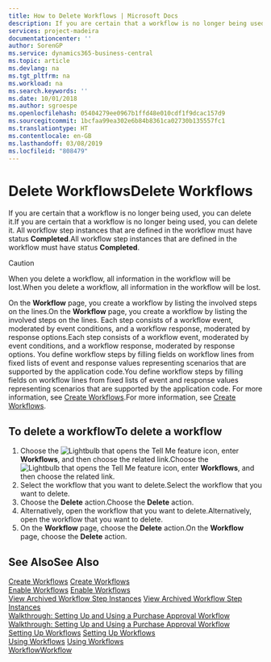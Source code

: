 ```yaml
---
title: How to Delete Workflows | Microsoft Docs
description: If you are certain that a workflow is no longer being used, you can delete it. All workflow step instances that are defined in the workflow must have status **Completed**.
services: project-madeira
documentationcenter: ''
author: SorenGP
ms.service: dynamics365-business-central
ms.topic: article
ms.devlang: na
ms.tgt_pltfrm: na
ms.workload: na
ms.search.keywords: ''
ms.date: 10/01/2018
ms.author: sgroespe
ms.openlocfilehash: 05404279ee0967b1ffd48e010cdf1f9dcac157d9
ms.sourcegitcommit: 1bcfaa99ea302e6b84b8361ca02730b135557fc1
ms.translationtype: HT
ms.contentlocale: en-GB
ms.lasthandoff: 03/08/2019
ms.locfileid: "808479"
---
```

# <a name="delete-workflows"></a><span data-ttu-id="8280f-104">Delete Workflows</span><span class="sxs-lookup"><span data-stu-id="8280f-104">Delete Workflows</span></span>
<span data-ttu-id="8280f-105">If you are certain that a workflow is no longer being used, you can delete it.</span><span class="sxs-lookup"><span data-stu-id="8280f-105">If you are certain that a workflow is no longer being used, you can delete it.</span></span> <span data-ttu-id="8280f-106">All workflow step instances that are defined in the workflow must have status **Completed**.</span><span class="sxs-lookup"><span data-stu-id="8280f-106">All workflow step instances that are defined in the workflow must have status **Completed**.</span></span>  

> [!CAUTION]  
>  <span data-ttu-id="8280f-107">When you delete a workflow, all information in the workflow will be lost.</span><span class="sxs-lookup"><span data-stu-id="8280f-107">When you delete a workflow, all information in the workflow will be lost.</span></span>  

 <span data-ttu-id="8280f-108">On the **Workflow** page, you create a workflow by listing the involved steps on the lines.</span><span class="sxs-lookup"><span data-stu-id="8280f-108">On the **Workflow** page, you create a workflow by listing the involved steps on the lines.</span></span> <span data-ttu-id="8280f-109">Each step consists of a workflow event, moderated by event conditions, and a workflow response, moderated by response options.</span><span class="sxs-lookup"><span data-stu-id="8280f-109">Each step consists of a workflow event, moderated by event conditions, and a workflow response, moderated by response options.</span></span> <span data-ttu-id="8280f-110">You define workflow steps by filling fields on workflow lines from fixed lists of event and response values representing scenarios that are supported by the application code.</span><span class="sxs-lookup"><span data-stu-id="8280f-110">You define workflow steps by filling fields on workflow lines from fixed lists of event and response values representing scenarios that are supported by the application code.</span></span> <span data-ttu-id="8280f-111">For more information, see [Create Workflows](across-how-to-create-workflows.md).</span><span class="sxs-lookup"><span data-stu-id="8280f-111">For more information, see [Create Workflows](across-how-to-create-workflows.md).</span></span>  

## <a name="to-delete-a-workflow"></a><span data-ttu-id="8280f-112">To delete a workflow</span><span class="sxs-lookup"><span data-stu-id="8280f-112">To delete a workflow</span></span>  
1.  <span data-ttu-id="8280f-113">Choose the ![Lightbulb that opens the Tell Me feature](media/ui-search/search_small.png "Tell me what you want to do") icon, enter **Workflows**, and then choose the related link.</span><span class="sxs-lookup"><span data-stu-id="8280f-113">Choose the ![Lightbulb that opens the Tell Me feature](media/ui-search/search_small.png "Tell me what you want to do") icon, enter **Workflows**, and then choose the related link.</span></span>  
2.  <span data-ttu-id="8280f-114">Select the workflow that you want to delete.</span><span class="sxs-lookup"><span data-stu-id="8280f-114">Select the workflow that you want to delete.</span></span>  
3.  <span data-ttu-id="8280f-115">Choose the **Delete** action.</span><span class="sxs-lookup"><span data-stu-id="8280f-115">Choose the **Delete** action.</span></span>  
4.  <span data-ttu-id="8280f-116">Alternatively, open the workflow that you want to delete.</span><span class="sxs-lookup"><span data-stu-id="8280f-116">Alternatively, open the workflow that you want to delete.</span></span>  
5.  <span data-ttu-id="8280f-117">On the **Workflow** page, choose the **Delete** action.</span><span class="sxs-lookup"><span data-stu-id="8280f-117">On the **Workflow** page, choose the **Delete** action.</span></span>  

## <a name="see-also"></a><span data-ttu-id="8280f-118">See Also</span><span class="sxs-lookup"><span data-stu-id="8280f-118">See Also</span></span>  
 <span data-ttu-id="8280f-119">[Create Workflows](across-how-to-create-workflows.md) </span><span class="sxs-lookup"><span data-stu-id="8280f-119">[Create Workflows](across-how-to-create-workflows.md) </span></span>  
 <span data-ttu-id="8280f-120">[Enable Workflows](across-how-to-enable-workflows.md) </span><span class="sxs-lookup"><span data-stu-id="8280f-120">[Enable Workflows](across-how-to-enable-workflows.md) </span></span>  
 <span data-ttu-id="8280f-121">[View Archived Workflow Step Instances](across-how-to-view-archived-workflow-step-instances.md) </span><span class="sxs-lookup"><span data-stu-id="8280f-121">[View Archived Workflow Step Instances](across-how-to-view-archived-workflow-step-instances.md) </span></span>  
 <span data-ttu-id="8280f-122">[Walkthrough: Setting Up and Using a Purchase Approval Workflow](walkthrough-setting-up-and-using-a-purchase-approval-workflow.md) </span><span class="sxs-lookup"><span data-stu-id="8280f-122">[Walkthrough: Setting Up and Using a Purchase Approval Workflow](walkthrough-setting-up-and-using-a-purchase-approval-workflow.md) </span></span>  
 <span data-ttu-id="8280f-123">[Setting Up Workflows](across-set-up-workflows.md) </span><span class="sxs-lookup"><span data-stu-id="8280f-123">[Setting Up Workflows](across-set-up-workflows.md) </span></span>  
 <span data-ttu-id="8280f-124">[Using Workflows](across-use-workflows.md) </span><span class="sxs-lookup"><span data-stu-id="8280f-124">[Using Workflows](across-use-workflows.md) </span></span>  
 [<span data-ttu-id="8280f-125">Workflow</span><span class="sxs-lookup"><span data-stu-id="8280f-125">Workflow</span></span>](across-workflow.md)   
